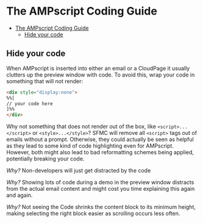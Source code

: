 # The AMPscript Coding Guide

- [The AMPscript Coding Guide](#the-ampscript-coding-guide)
	- [Hide your code](#hide-your-code)

## Hide your code

When AMPscript is inserted into either an email or a CloudPage it usually clutters up the preview window with code. To avoid this, wrap your code in something that will not render:

```html
<div style="display:none">
%%[
// your code here
]%%
</div>
```

Why not something that does not render out of the box, like `<script>...</script>` or `<style>...</style>`? SFMC will remove all `<script>` tags out of emails without a prompt. Otherwise, they could actually be seen as helpful as they lead to some kind of code highlighting even for AMPscript. However, both might also lead to bad reformatting schemes being applied, potentially breaking your code.

_Why?_ Non-developers will just get distracted by the code

_Why?_ Showing lots of code during a demo in the preview window distracts from the actual email content and might cost you time explaining this again and again.

_Why?_ Not seeing the Code shrinks the content block to its minimum height, making selecting the right block easier as scrolling occurs less often.
